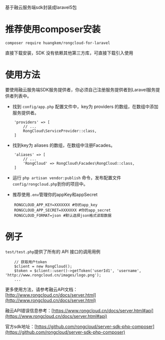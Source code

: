 
基于融云服务端sdk封装成laravel5包
# 推荐使用composer安装
```
composer require huangkem/rongcloud-for-laravel
```
直接下载安装，SDK 没有依赖其他第三方库，可直接下载引入使用
# 使用方法
要使用融云服务端SDK服务提供者，你必须自己注册服务提供者到Laravel服务提供者列表中。  
  
- 找到 `config/app.php` 配置文件中，key为 providers 的数组，在数组中添加服务提供者。
```
    'providers' => [
        // ...
        RongCloud\ServiceProvider::class,
    ]
```
- 找到key为 aliases 的数组，在数组中注册Facades。
```
    'aliases' => [
        // ...
        'RongCloud' => RongCloud\Facades\RongCloud::class,
    ]
```
- 运行 `php artisan vendor:publish` 命令，发布配置文件`config/rongcloud.php`到你的项目中。
  
  
- 推荐使用`.env`管理你的appKey和appSecret
```
    RONGCLOUD_APP_KEY=XXXXXXX #你的app_key
    RONGCLOUD_APP_SECRET=XXXXXXX #你的app_secret
    RONGCLOUD_FORMAT=json #默认选择json格式读取数据
```
# 例子
`test/test.php`提供了所有的 API 接口的调用用例  

```
    // 获取用户token
    $client = new RongCloud();
    $token = $client::user()->getToken('userId1', 'username', 'http://www.rongcloud.cn/images/logo.png');
    ...
```
更多使用方法，请参考融云API文档：[http://www.rongcloud.cn/docs/server.html](http://www.rongcloud.cn/docs/server.html)  

融云API错误信息参考：[https://www.rongcloud.cn/docs/server.html#api](https://www.rongcloud.cn/docs/server.html#api)  

官方sdk地址：[https://github.com/rongcloud/server-sdk-php-composer](https://github.com/rongcloud/server-sdk-php-composer)

